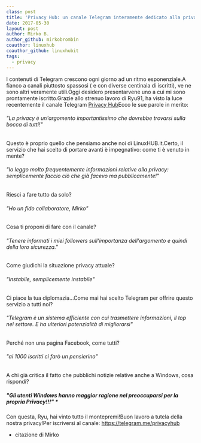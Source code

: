 ```yaml
---
class: post
title: 'Privacy Hub: un canale Telegram interamente dedicato alla privacy'
date: 2017-05-30
layout: post
author: Mirko B.
author_github: mirkobrombin
coauthor: linuxhub
coauthor_github: linuxhubit
tags:
  - privacy
---
```

I contenuti di Telegram crescono ogni giorno ad un ritmo esponenziale.A fianco a canali piuttosto spassosi ( e con diverse centinaia di iscritti), ve ne sono altri veramente utili.Oggi desidero presentarvene uno a cui mi sono prontamente iscritto.Grazie allo strenuo lavoro di Ryu91, ha visto la luce recentemente il canale Telegram  <a href="https://telegram.me/privacyhub" target="_blank" rel="noopener noreferrer">Privacy Hub</a>Ecco le sue parole in merito:<h6>"La privacy è un'argomento importantissimo che dovrebbe trovarsi sulla bocca di tutti!"</h6>Questo è proprio quello che pensiamo anche noi di LinuxHUB.it.Certo, il servizio che hai scelto di portare avanti è impegnativo: come ti è venuto in mente?<h6>"Io leggo molto frequentemente informazioni relative alla privacy: semplicemente faccio ciò che già facevo ma pubblicamente!"</h6>Riesci a fare tutto da solo?<h6>"Ho un fido collaboratore, Mirko"</h6>Cosa ti proponi di fare con il canale?<h6>"Tenere informati i miei followers sull'importanza dell'argomento e quindi della loro sicurezza."</h6>Come giudichi la situazione privacy attuale?<h6>"Instabile, semplicemente instabile"</h6>Ci piace la tua diplomazia...Come mai hai scelto Telegram per offrire questo servizio a tutti noi?<h6>"Telegram è un sistema efficiente con cui trasmettere informazioni, il top nel settore. E ha ulteriori potenzialità di migliorarsi"</h6>Perché non una pagina Facebook, come tutti?<h6>"ai 1000 iscritti ci farò un pensierino"</h6>A chi già critica il fatto che pubblichi notizie relative anche a Windows, cosa rispondi?<h5>"Gli utenti Windows hanno maggior ragione nel preoccuparsi per la propria Privacy!!!" *</h5>Con questa, Ryu, hai vinto tutto il montepremi!Buon lavoro a tutela della nostra privacy!Per iscriversi al canale: https://telegram.me/privacyhub<ul>    <li>citazione di Mirko</li></ul>